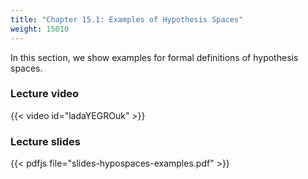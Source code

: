 ```yaml
---
title: "Chapter 15.1: Examples of Hypothesis Spaces"
weight: 15010
---
```

In this section, we show examples for formal definitions of hypothesis spaces. 

<!--more-->

### Lecture video

{{< video id="ladaYEGROuk" >}}

### Lecture slides

{{< pdfjs file="slides-hypospaces-examples.pdf" >}}
